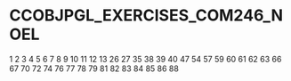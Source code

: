 # CCOBJPGL_EXERCISES_COM246_NOEL



1
2
3
4
5
6
7
8
9
10
11
12
13
26
27
35
38
39
40
47
54
57
59
60
61
62
63
66
67
70
72
74
76
77
78
79
81
82
83
84
85
86
88
